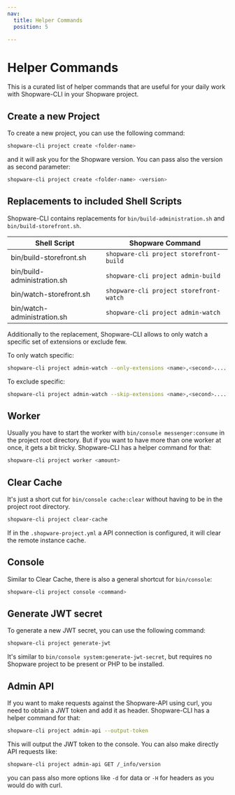 ```yaml
---
nav:
  title: Helper Commands
  position: 5

---
```


# Helper Commands

This is a curated list of helper commands that are useful for your daily work with Shopware-CLI in your Shopware project.

## Create a new Project

To create a new project, you can use the following command:

```bash
shopware-cli project create <folder-name>
```

and it will ask you for the Shopware version. You can pass also the version as second parameter:

```bash
shopware-cli project create <folder-name> <version>
```

## Replacements to included Shell Scripts

Shopware-CLI contains replacements for `bin/build-administration.sh` and `bin/build-storefront.sh`. 

| Shell Script                | Shopware Command                        |
|-----------------------------|-----------------------------------------|
| bin/build-storefront.sh     | `shopware-cli project storefront-build` |
| bin/build-administration.sh | `shopware-cli project admin-build`      |
| bin/watch-storefront.sh     | `shopware-cli project storefront-watch` |
| bin/watch-administration.sh | `shopware-cli project admin-watch`      |

Additionally to the replacement, Shopware-CLI allows to only watch a specific set of extensions or exclude few.

To only watch specific:

```bash
shopware-cli project admin-watch --only-extensions <name>,<second>....
```

To exclude specific:

```bash
shopware-cli project admin-watch --skip-extensions <name>,<second>....
```

## Worker

Usually you have to start the worker with `bin/console messenger:consume` in the project root directory. But if you want to have more than one worker at once, it gets a bit tricky. Shopware-CLI has a helper command for that:

```bash
shopware-cli project worker <amount>
```

## Clear Cache

It's just a short cut for `bin/console cache:clear` without having to be in the project root directory.

```bash
shopware-cli project clear-cache
```

If in the `.shopware-project.yml` a API connection is configured, it will clear the remote instance cache.

## Console

Similar to Clear Cache, there is also a general shortcut for `bin/console`:

```bash
shopware-cli project console <command>
```

## Generate JWT secret

To generate a new JWT secret, you can use the following command:

```bash
shopware-cli project generate-jwt
```

It's similar to `bin/console system:generate-jwt-secret`, but requires no Shopware project to be present or PHP to be installed.

## Admin API

If you want to make requests against the Shopware-API using curl, you need to obtain a JWT token and add it as header. Shopware-CLI has a helper command for that:

```bash
shopware-cli project admin-api --output-token
```

This will output the JWT token to the console. You can also make directly API requests like:

```bash
shopware-cli project admin-api GET /_info/version
```

you can pass also more options like `-d` for data or `-H` for headers as you would do with curl.

